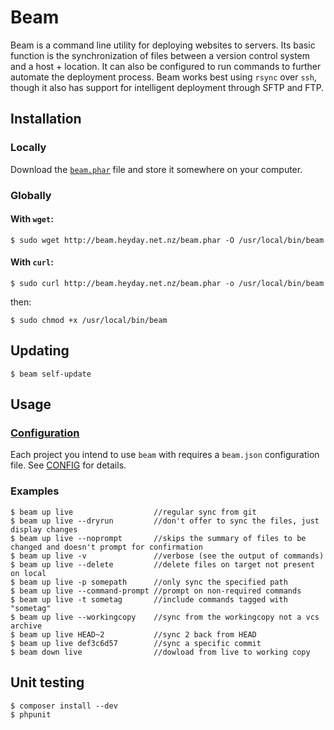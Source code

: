 # Beam

Beam is a command line utility for deploying websites to servers. Its basic function is the synchronization of files between a version control system and a host + location. It can also be configured to run commands to further automate the deployment process. Beam works best using `rsync` over `ssh`, though it also has support for intelligent deployment through SFTP and FTP.

## Installation

### Locally

Download the [`beam.phar`](http://beam.heyday.net.nz/beam.phar) file and store it somewhere on your computer.

### Globally

#### With `wget`:

    $ sudo wget http://beam.heyday.net.nz/beam.phar -O /usr/local/bin/beam

#### With `curl`:

    $ sudo curl http://beam.heyday.net.nz/beam.phar -o /usr/local/bin/beam

then:

    $ sudo chmod +x /usr/local/bin/beam


## Updating

    $ beam self-update

## Usage

### [Configuration](CONFIG.md)

Each project you intend to use `beam` with requires a `beam.json` configuration file. See [CONFIG](CONFIG.md) for details.

### Examples

	$ beam up live                  //regular sync from git
	$ beam up live --dryrun         //don't offer to sync the files, just display changes
	$ beam up live --noprompt       //skips the summary of files to be changed and doesn't prompt for confirmation
	$ beam up live -v               //verbose (see the output of commands)
	$ beam up live --delete         //delete files on target not present on local
	$ beam up live -p somepath      //only sync the specified path
	$ beam up live --command-prompt //prompt on non-required commands
	$ beam up live -t sometag       //include commands tagged with "sometag"
	$ beam up live --workingcopy    //sync from the workingcopy not a vcs archive
	$ beam up live HEAD~2           //sync 2 back from HEAD
	$ beam up live def3c6d57        //sync a specific commit
	$ beam down live                //dowload from live to working copy

## Unit testing

    $ composer install --dev
    $ phpunit